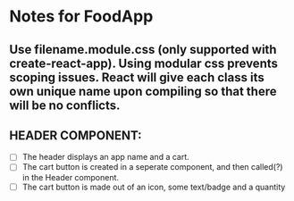 # Notes for FoodApp

## Use filename.module.css (only supported with create-react-app). Using modular css prevents scoping issues. React will give each class its own unique name upon compiling so that there will be no conflicts.

## HEADER COMPONENT:
   - [ ] The header displays an app name and a cart.
   - [ ] The cart button is created in a seperate component, and then called(?) in the Header component.
   - [ ] The cart button is made out of an icon, some text/badge and a quantity